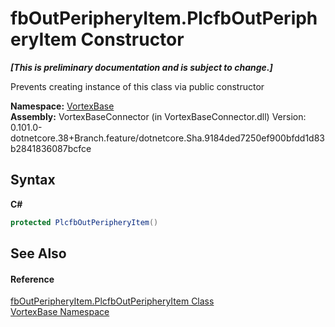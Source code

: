 # fbOutPeripheryItem.PlcfbOutPeripheryItem Constructor 
 _**\[This is preliminary documentation and is subject to change.\]**_

Prevents creating instance of this class via public constructor

**Namespace:**&nbsp;<a href="N_VortexBase.md">VortexBase</a><br />**Assembly:**&nbsp;VortexBaseConnector (in VortexBaseConnector.dll) Version: 0.101.0-dotnetcore.38+Branch.feature/dotnetcore.Sha.9184ded7250ef900bfdd1d83b2841836087bcfce

## Syntax

**C#**<br />
``` C#
protected PlcfbOutPeripheryItem()
```


## See Also


#### Reference
<a href="T_VortexBase_fbOutPeripheryItem_PlcfbOutPeripheryItem.md">fbOutPeripheryItem.PlcfbOutPeripheryItem Class</a><br /><a href="N_VortexBase.md">VortexBase Namespace</a><br />